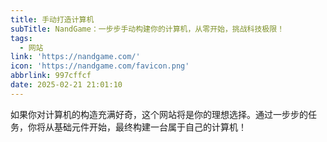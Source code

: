 ```yaml
---
title: 手动打造计算机
subTitle: NandGame：一步步手动构建你的计算机，从零开始，挑战科技极限！
tags:
  - 网站
link: 'https://nandgame.com/'
icon: 'https://nandgame.com/favicon.png'
abbrlink: 997cffcf
date: 2025-02-21 21:01:10
---
```


如果你对计算机的构造充满好奇，这个网站将是你的理想选择。通过一步步的任务，你将从基础元件开始，最终构建一台属于自己的计算机！
